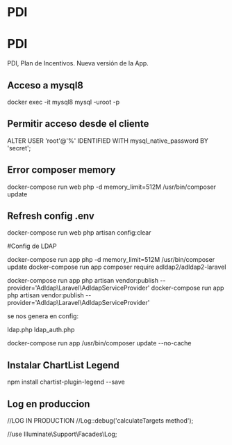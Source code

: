 # PDI
# PDI

PDI, Plan de Incentivos. Nueva versión de la App.


## Acceso a mysql8

docker exec -it mysql8 mysql -uroot -p

## Permitir acceso desde el cliente
ALTER USER 'root'@'%' IDENTIFIED WITH mysql_native_password BY 'secret';


## Error composer memory 
docker-compose run web php -d memory_limit=512M /usr/bin/composer update

## Refresh config .env 
docker-compose run web php artisan config:clear


#Config de LDAP

docker-compose run app php -d memory_limit=512M /usr/bin/composer update
docker-compose run app composer require adldap2/adldap2-laravel

docker-compose run app php artisan vendor:publish --provider='Adldap\Laravel\AdldapServiceProvider'
docker-compose run app php artisan vendor:publish --provider='Adldap\Laravel\AdldapServiceProvider'

se nos genera en config: 

ldap.php
ldap_auth.php

docker-compose run app /usr/bin/composer update --no-cache


## Instalar ChartList Legend

npm install chartist-plugin-legend --save


## Log en produccion
 //LOG IN PRODUCTION
 //Log::debug('calculateTargets method');

 //use Illuminate\Support\Facades\Log; 